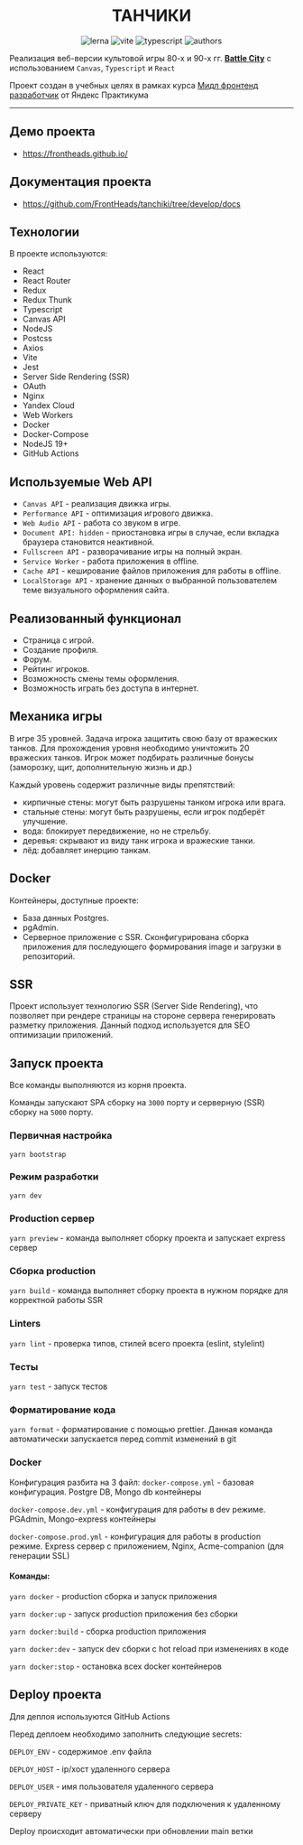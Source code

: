 <div align='center'>

# ТАНЧИКИ

<!-- https://shields.io/ -->

![lerna](https://img.shields.io/badge/lerna-5.4.3-blue)
![vite](https://img.shields.io/badge/vite-3.0.7-blue)
![typescript](https://img.shields.io/badge/typescript-4.8.2-blue)
![authors](https://img.shields.io/badge/authors-FrontHeads-blueviolet)

</div>

Реализация веб-версии культовой игры 80-х и 90-х гг. [**Battle City**](https://en.wikipedia.org/wiki/Battle_City) с использованием `Canvas`, `Typescript` и `React`

Проект создан в учебных целях в рамках курса [Мидл фронтенд разработчик](https://practicum.yandex.ru/middle-frontend/) от Яндекс Практикума

---

## Демо проекта

- https://frontheads.github.io/

## Документация проекта

- https://github.com/FrontHeads/tanchiki/tree/develop/docs

## Технологии

В проекте используются:

- React
- React Router
- Redux
- Redux Thunk
- Typescript
- Canvas API
- NodeJS
- Postcss
- Axios
- Vite
- Jest
- Server Side Rendering (SSR)
- OAuth
- Nginx
- Yandex Cloud
- Web Workers
- Docker
- Docker-Compose
- NodeJS 19+
- GitHub Actions

## Используемые Web API

- `Canvas API` - реализация движка игры.
- `Performance API` - оптимизация игрового движка.
- `Web Audio API` - работа со звуком в игре.
- `Document API: hidden` - приостановка игры в случае, если вкладка браузера становится неактивной.
- `Fullscreen API` - разворачивание игры на полный экран.
- `Service Worker` - работа приложения в offline.
- `Cache API` - кеширование файлов приложения для работы в offline.
- `LocalStorage API` - хранение данных о выбранной пользователем теме визуального оформления сайта.

## Реализованный функционал

- Страница с игрой.
- Создание профиля.
- Форум.
- Рейтинг игроков.
- Возможность смены темы оформления.
- Возможность играть без доступа в интернет.

## Механика игры

В игре 35 уровней. Задача игрока защитить свою базу от вражеских танков. Для прохождения уровня необходимо уничтожить 20 вражеских танков. Игрок может подбирать различные бонусы (заморозку, щит, дополнительную жизнь и др.)

Каждый уровень содержит различные виды препятствий:

- кирпичные стены: могут быть разрушены танком игрока или врага.
- стальные стены: могут быть разрушены, если игрок подберёт улучшение.
- вода: блокирует передвижение, но не стрельбу.
- деревья: скрывают из виду танк игрока и вражеские танки.
- лёд: добавляет инерцию танкам.

## Docker

Контейнеры, доступные проекте:

- База данных Postgres.
- pgAdmin.
- Серверное приложение с SSR. Сконфигурирована сборка приложения для последующего формирования image и загрузки в репозиторий.

## SSR

Проект использует технологию SSR (Server Side Rendering), что позволяет при рендере страницы на стороне сервера генерировать разметку приложения.
Данный подход используется для SEO оптимизации приложений.

## Запуск проекта

Все команды выполняются из корня проекта.

Команды запускают SPA сборку на `3000` порту и серверную (SSR) сборку на `5000` порту.

### Первичная настройка

`yarn bootstrap`

### Режим разработки

`yarn dev`

### Production сервер

`yarn preview` - команда выполняет сборку проекта и запускает express сервер

### Сборка production

`yarn build` - команда выполняет сборку проекта в нужном порядке для корректной работы SSR

### Linters

`yarn lint` - проверка типов, стилей всего проекта (eslint, stylelint)

### Тесты

`yarn test` - запуск тестов

### Форматирование кода

`yarn format` - форматирование с помощью prettier.
Данная команда автоматически запускается перед commit изменений в git

### Docker

Конфигурация разбита на 3 файл:
`docker-compose.yml` - базовая конфигурация. Postgre DB, Mongo db контейнеры

`docker-compose.dev.yml` - конфигурация для работы в dev режиме. PGAdmin, Mongo-express контейнеры

`docker-compose.prod.yml` - конфигурация для работы в production режиме. Express сервер с приложением, Nginx, Acme-companion (для генерации SSL)


#### Команды:

`yarn docker` - production сборка и запуск приложения

`yarn docker:up` - запуск production приложения без сборки

`yarn docker:build` - сборка production приложения

`yarn docker:dev` - запуск dev сборки с hot reload при изменениях в коде

`yarn docker:stop` - остановка всех docker контейнеров



## Deploy проекта

Для деплоя используются GitHub Actions

Перед деплоем необходимо заполнить следующие secrets:

`DEPLOY_ENV` - содержимое .env файла

`DEPLOY_HOST` - ip/хост удаленного сервера

`DEPLOY_USER` - имя пользователя удаленного сервера

`DEPLOY_PRIVATE_KEY` - приватный ключ для подключения к удаленному серверу

Deploy происходит автоматически при обновлении main ветки
